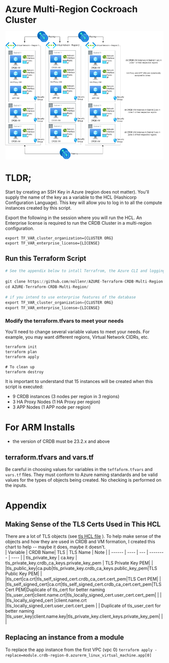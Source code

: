 # Azure Multi-Region Cockroach Cluster

![Azure Resource Diagram](resources/azure-multi-regon.drawio.png)

# TLDR;
Start by creating an SSH Key in Azure (region does not matter).  You'll supply the name of the key as a variable to the HCL (Hashicorp Configuration Language).   This key will allow you to log in to all the compute instances created by this script.

Export the following in the session where you will run the HCL.  An Enterprise license is required to run the CRDB Cluster in a multi-region configuration.
```
export TF_VAR_cluster_organization={CLUSTER ORG}
export TF_VAR_enterprise_license={LICENSE}
```

## Run this Terraform Script
```terraform
# See the appendix below to intall Terrafrom, the Azure CLI and logging in to Azure

git clone https://github.com/nollenr/AZURE-Terraform-CRDB-Multi-Region.git
cd AZURE-Terraform-CRDB-Multi-Region/

# if you intend to use enterprise features of the database 
export TF_VAR_cluster_organization={CLUSTER ORG}
export TF_VAR_enterprise_license={LICENSE}
```
### Modify the terraform.tfvars to meet your needs
You'll need to change several variable values to meet your needs.  For example, you may want different regions, Virtual Network CIDRs, etc.

```
terraform init
terraform plan
terraform apply

# To clean up
terraform destroy
```

It is important to understand that 15 instances will be created when this script is executed:
- 9 CRDB instances (3 nodes per region in 3 regions)
- 3 HA Proxy Nodes (1 HA Proxy per region)
- 3 APP Nodes (1 APP node per region)

# For ARM Installs
- the version of CRDB must be 23.2.x and above

## terraform.tfvars and vars.tf
Be careful in choosing values for variables in the `teffaform.tfvars` and `vars.tf` files.  They must conform to Azure naming standards and be valid values for the types of objects being created.  No checking is performed on the inputs.

# Appendix

## Making Sense of the TLS Certs Used in This HCL
There are a lot of TLS objects (see [tls HCL file](tls.tf) ).  To help make sense of the objects and how they are used in CRDB and VM formation, I created this chart to help -- maybe it does, maybe it doesn't.  
| Variable | CRDB  Name| TLS | TLS Name | Note |
| ------   | ----      | --- | -------- | ---- |
| tls_private_key | ca.key | tls_private_key.crdb_ca_keys.private_key_pem | TLS Private Key PEM| |
|tls_public_key|ca.pub|tls_private_key.crdb_ca_keys.public_key_pem|TLS Public Key PEM| |
|tls_cert|ca.crt|tls_self_signed_cert.crdb_ca_cert.cert_pem|TLS Cert PEM| |
|tls_self_signed_cert|ca.crt|tls_self_signed_cert.crdb_ca_cert.cert_pem|TLS Cert PEM|Duplicate of tls_cert for better naming
|tls_user_cert|client.name.crt|tls_locally_signed_cert.user_cert.cert_pem| | | 
|tls_locally_signed_cert |client.name.crt |tls_locally_signed_cert.user_cert.cert_pem | | Duplicate of tls_user_cert for better naming
|tls_user_key|client.name.key|tls_private_key.client_keys.private_key_pem| | |

## Replacing an instance from a module

To replace the app instance from the first VPC (vpc 0)
```terraform apply -replace=module.crdb-region-0.azurerm_linux_virtual_machine.app[0]```
